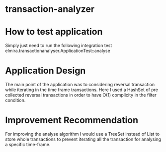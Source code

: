 # transaction-analyzer

# How to test application
Simply just need to run the following integration test
elmira.transactionanalyser.ApplicationTest::analyse

# Application Design
The main point of the application was to considering reversal transaction while iterating in the time frame transactions. Here I used a HashSet of pre collected reversal transactions in order to have O(1) complicity in the filter condition.

# Improvement Recommendation
For improving the analyse algorithm I would use a TreeSet instead of List to store whole transactions to prevent iterating all the transaction for analysing a specific time-frame.

